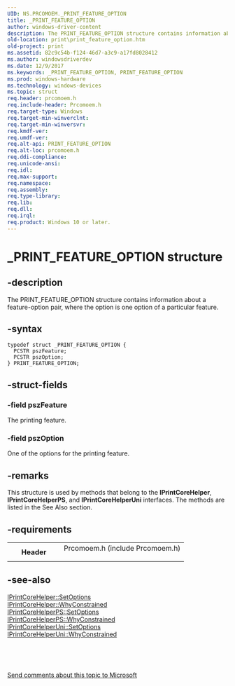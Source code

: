 ```yaml
---
UID: NS.PRCOMOEM._PRINT_FEATURE_OPTION
title: _PRINT_FEATURE_OPTION
author: windows-driver-content
description: The PRINT_FEATURE_OPTION structure contains information about a feature-option pair, where the option is one option of a particular feature.
old-location: print\print_feature_option.htm
old-project: print
ms.assetid: 82c9c54b-f124-46d7-a3c9-a17fd8028412
ms.author: windowsdriverdev
ms.date: 12/9/2017
ms.keywords: _PRINT_FEATURE_OPTION, PRINT_FEATURE_OPTION
ms.prod: windows-hardware
ms.technology: windows-devices
ms.topic: struct
req.header: prcomoem.h
req.include-header: Prcomoem.h
req.target-type: Windows
req.target-min-winverclnt: 
req.target-min-winversvr: 
req.kmdf-ver: 
req.umdf-ver: 
req.alt-api: PRINT_FEATURE_OPTION
req.alt-loc: prcomoem.h
req.ddi-compliance: 
req.unicode-ansi: 
req.idl: 
req.max-support: 
req.namespace: 
req.assembly: 
req.type-library: 
req.lib: 
req.dll: 
req.irql: 
req.product: Windows 10 or later.
---
```


# _PRINT_FEATURE_OPTION structure



## -description
The PRINT_FEATURE_OPTION structure contains information about a feature-option pair, where the option is one option of a particular feature.



## -syntax

````
typedef struct _PRINT_FEATURE_OPTION {
  PCSTR pszFeature;
  PCSTR pszOption;
} PRINT_FEATURE_OPTION;
````


## -struct-fields

### -field pszFeature

The printing feature.


### -field pszOption

One of the options for the printing feature.


## -remarks
This structure is used by methods that belong to the <b>IPrintCoreHelper</b>, <b>IPrintCoreHelperPS</b>, and <b>IPrintCoreHelperUni</b> interfaces. The methods are listed in the See Also section.


## -requirements
<table>
<tr>
<th width="30%">
Header

</th>
<td width="70%">
<dl>
<dt>Prcomoem.h (include Prcomoem.h)</dt>
</dl>
</td>
</tr>
</table>

## -see-also
<dl>
<dt>
<a href="print.iprintcorehelper_setoptions">IPrintCoreHelper::SetOptions</a>
</dt>
<dt>
<a href="print.iprintcorehelper_whyconstrained">IPrintCoreHelper::WhyConstrained</a>
</dt>
<dt>
<a href="print.iprintcorehelperps_setoptions">IPrintCoreHelperPS::SetOptions</a>
</dt>
<dt>
<a href="print.iprintcorehelperps_whyconstrained">IPrintCoreHelperPS::WhyConstrained</a>
</dt>
<dt>
<a href="print.iprintcorehelperuni_setoptions">IPrintCoreHelperUni::SetOptions</a>
</dt>
<dt>
<a href="print.iprintcorehelperuni_whyconstrained">IPrintCoreHelperUni::WhyConstrained</a>
</dt>
</dl>
 

 

<a href="mailto:wsddocfb@microsoft.com?subject=Documentation%20feedback [print\print]:%20PRINT_FEATURE_OPTION structure%20 RELEASE:%20(12/9/2017)&amp;body=%0A%0APRIVACY STATEMENT%0A%0AWe use your feedback to improve the documentation. We don't use your email address for any other purpose, and we'll remove your email address from our system after the issue that you're reporting is fixed. While we're working to fix this issue, we might send you an email message to ask for more info. Later, we might also send you an email message to let you know that we've addressed your feedback.%0A%0AFor more info about Microsoft's privacy policy, see http://privacy.microsoft.com/en-us/default.aspx." title="Send comments about this topic to Microsoft">Send comments about this topic to Microsoft</a>

